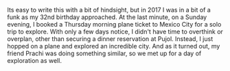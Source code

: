 
Its easy to write this with a bit of hindsight, but in 2017 I was in a bit of a funk as my 32nd birthday approached. At the last minute, on a Sunday evening, I booked a Thursday morning plane ticket to Mexico City for a solo trip to explore. With only a few days notice, I didn't have time to overthink or overplan, other than securing a dinner reservation at Pujol. Instead, I just hopped on a plane and explored an incredible city. And as it turned out, my friend Prachi was doing something similar, so we met up for a day of exploration as well. 
